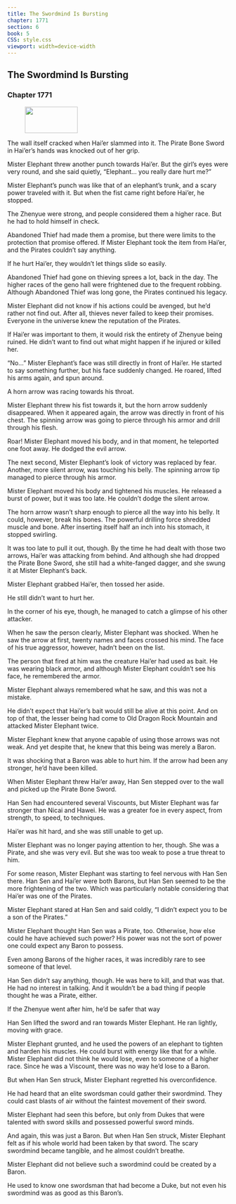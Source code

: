```yaml
---
title: The Swordmind Is Bursting
chapter: 1771
section: 6
book: 5
CSS: style.css
viewport: width=device-width
---
```


## The Swordmind Is Bursting

### Chapter 1771

<figure>
	<img src="../Images/gem.gif" alt="" id="gem" width="120" height="60" />
</figure>

The wall itself cracked when Hai’er slammed into it. The Pirate Bone Sword in Hai’er’s hands was knocked out of her grip.

Mister Elephant threw another punch towards Hai’er. But the girl’s eyes were very round, and she said quietly, “Elephant… you really dare hurt me?”

Mister Elephant’s punch was like that of an elephant’s trunk, and a scary power traveled with it. But when the fist came right before Hai’er, he stopped.

The Zhenyue were strong, and people considered them a higher race. But he had to hold himself in check.

Abandoned Thief had made them a promise, but there were limits to the protection that promise offered. If Mister Elephant took the item from Hai’er, and the Pirates couldn’t say anything.

If he hurt Hai’er, they wouldn’t let things slide so easily.

Abandoned Thief had gone on thieving sprees a lot, back in the day. The higher races of the geno hall were frightened due to the frequent robbing. Although Abandoned Thief was long gone, the Pirates continued his legacy.

Mister Elephant did not know if his actions could be avenged, but he’d rather not find out. After all, thieves never failed to keep their promises. Everyone in the universe knew the reputation of the Pirates.

If Hai’er was important to them, it would risk the entirety of Zhenyue being ruined. He didn’t want to find out what might happen if he injured or killed her.

“No…” Mister Elephant’s face was still directly in front of Hai’er. He started to say something further, but his face suddenly changed. He roared, lifted his arms again, and spun around.

A horn arrow was racing towards his throat.

Mister Elephant threw his fist towards it, but the horn arrow suddenly disappeared. When it appeared again, the arrow was directly in front of his chest. The spinning arrow was going to pierce through his armor and drill through his flesh.

Roar! Mister Elephant moved his body, and in that moment, he teleported one foot away. He dodged the evil arrow.

The next second, Mister Elephant’s look of victory was replaced by fear. Another, more silent arrow, was touching his belly. The spinning arrow tip managed to pierce through his armor.

Mister Elephant moved his body and tightened his muscles. He released a burst of power, but it was too late. He couldn’t dodge the silent arrow.

The horn arrow wasn’t sharp enough to pierce all the way into his belly. It could, however, break his bones. The powerful drilling force shredded muscle and bone. After inserting itself half an inch into his stomach, it stopped swirling.

It was too late to pull it out, though. By the time he had dealt with those two arrows, Hai’er was attacking from behind. And although she had dropped the Pirate Bone Sword, she still had a white-fanged dagger, and she swung it at Mister Elephant’s back.

Mister Elephant grabbed Hai’er, then tossed her aside.

He still didn’t want to hurt her.

In the corner of his eye, though, he managed to catch a glimpse of his other attacker.

When he saw the person clearly, Mister Elephant was shocked. When he saw the arrow at first, twenty names and faces crossed his mind. The face of his true aggressor, however, hadn’t been on the list.

The person that fired at him was the creature Hai’er had used as bait. He was wearing black armor, and although Mister Elephant couldn’t see his face, he remembered the armor.

Mister Elephant always remembered what he saw, and this was not a mistake.

He didn’t expect that Hai’er’s bait would still be alive at this point. And on top of that, the lesser being had come to Old Dragon Rock Mountain and attacked Mister Elephant twice.

Mister Elephant knew that anyone capable of using those arrows was not weak. And yet despite that, he knew that this being was merely a Baron.

It was shocking that a Baron was able to hurt him. If the arrow had been any stronger, he’d have been killed.

When Mister Elephant threw Hai’er away, Han Sen stepped over to the wall and picked up the Pirate Bone Sword.

Han Sen had encountered several Viscounts, but Mister Elephant was far stronger than Nicai and Hawei. He was a greater foe in every aspect, from strength, to speed, to techniques.

Hai’er was hit hard, and she was still unable to get up.

Mister Elephant was no longer paying attention to her, though. She was a Pirate, and she was very evil. But she was too weak to pose a true threat to him.

For some reason, Mister Elephant was starting to feel nervous with Han Sen there. Han Sen and Hai’er were both Barons, but Han Sen seemed to be the more frightening of the two. Which was particularly notable considering that Hai’er was one of the Pirates.

Mister Elephant stared at Han Sen and said coldly, “I didn’t expect you to be a son of the Pirates.”

Mister Elephant thought Han Sen was a Pirate, too. Otherwise, how else could he have achieved such power? His power was not the sort of power one could expect any Baron to possess.

Even among Barons of the higher races, it was incredibly rare to see someone of that level.

Han Sen didn’t say anything, though. He was here to kill, and that was that. He had no interest in talking. And it wouldn’t be a bad thing if people thought he was a Pirate, either.

If the Zhenyue went after him, he’d be safer that way

Han Sen lifted the sword and ran towards Mister Elephant. He ran lightly, moving with grace.

Mister Elephant grunted, and he used the powers of an elephant to tighten and harden his muscles. He could burst with energy like that for a while. Mister Elephant did not think he would lose, even to someone of a higher race. Since he was a Viscount, there was no way he’d lose to a Baron.

But when Han Sen struck, Mister Elephant regretted his overconfidence.

He had heard that an elite swordsman could gather their swordmind. They could cast blasts of air without the faintest movement of their sword.

Mister Elephant had seen this before, but only from Dukes that were talented with sword skills and possessed powerful sword minds.

And again, this was just a Baron. But when Han Sen struck, Mister Elephant felt as if his whole world had been taken by that sword. The scary swordmind became tangible, and he almost couldn’t breathe.

Mister Elephant did not believe such a swordmind could be created by a Baron.

He used to know one swordsman that had become a Duke, but not even his swordmind was as good as this Baron’s.